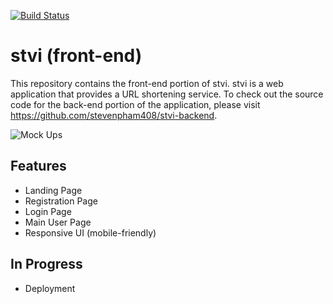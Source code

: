 [![Build Status](https://travis-ci.org/stevenpham408/stvi-frontend.svg?branch=master)](https://travis-ci.org/stevenpham408/stvi-frontend)

# stvi (front-end)

This repository contains the front-end portion of stvi. stvi is a web application that provides a URL shortening service. To check out the source code for the back-end portion of the application, please visit https://github.com/stevenpham408/stvi-backend. 

![Mock Ups](https://user-images.githubusercontent.com/27929188/99247089-4b434700-27bb-11eb-8bf2-57752af492af.png)



## Features
- Landing Page
- Registration Page
- Login Page
- Main User Page
- Responsive UI (mobile-friendly)

## In Progress
- Deployment 
